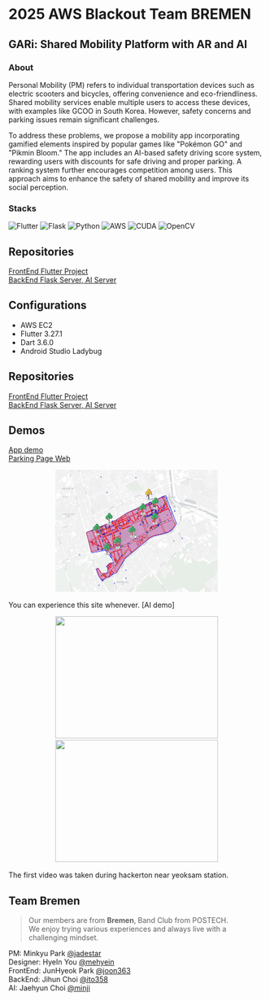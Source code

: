 # 2025 AWS Blackout Team BREMEN
## GARi: Shared Mobility Platform with AR and AI

### About
Personal Mobility (PM) refers to individual transportation devices such as electric scooters and bicycles, offering convenience and eco-friendliness. Shared mobility services enable multiple users to access these devices, with examples like GCOO in South Korea. However, safety concerns and parking issues remain significant challenges.

To address these problems, we propose a mobility app incorporating gamified elements inspired by popular games like "Pokémon GO" and "Pikmin Bloom." The app includes an AI-based safety driving score system, rewarding users with discounts for safe driving and proper parking. A ranking system further encourages competition among users. This approach aims to enhance the safety of shared mobility and improve its social perception.

### Stacks
<img alt="Flutter" src ="https://img.shields.io/badge/Flutter-02569B.svg?&style=for-the-badge&logo=Flutter&logoColor=white"/> <img alt="Flask" src ="https://img.shields.io/badge/flask-%23000.svg?style=for-the-badge&logo=flask&logoColor=white"/> <img alt="Python" src ="https://img.shields.io/badge/python-3670A0?style=for-the-badge&logo=python&logoColor=ffdd54"/> <img alt="AWS" src ="https://img.shields.io/badge/AWS-%23FF9900.svg?style=for-the-badge&logo=amazon-aws&logoColor=white"/> <img alt="CUDA" src ="https://img.shields.io/badge/cuda-000000.svg?style=for-the-badge&logo=nVIDIA&logoColor=green"/> <img alt="OpenCV" src ="https://img.shields.io/badge/opencv-%23white.svg?style=for-the-badge&logo=opencv&logoColor=white"/> 
## Repositories
[FrontEnd Flutter Project](https://github.com/joon363/Blackout_BREMEN_App)<br>
[BackEnd Flask Server, AI Server](https://github.com/minhjih/Blackout2025)

## Configurations
- AWS EC2
- Flutter 3.27.1
- Dart 3.6.0
- Android Studio Ladybug

## Repositories
[FrontEnd Flutter Project](https://github.com/joon363/Blackout_BREMEN_App)<br>
[BackEnd Flask Server, AI Server](https://github.com/minhjih/Blackout2025)
## Demos
[App demo](https://www.youtube.com/shorts/KbvsBf6P7M0)<br>
[Parking Page Web]( https://minhjih.github.io/micro-processor/service_area_analysis.html) 
<p align="center">
 <img src = "./output/demo3.gif" height = 240 width = 320 >
</p>
You can experience this site whenever.
[AI demo] 
<p align="center">
 <img src = "./output/demo1.gif" height = 240 width = 320 >
 <img src = "./output/demo2.gif" height = 240 width = 320>
</p>
The first video was taken during hackerton near yeoksam station.

## Team Bremen
> Our members are from **Bremen**, Band Club from POSTECH.<br>
We enjoy trying various experiences and always live with a challenging mindset.

PM: Minkyu Park [@jadestar](https://github.com/jadestarmin)<br>
Designer: HyeIn You [@mehyein](https://github.com/mehyein)<br>
FrontEnd: JunHyeok Park [@joon363](https://github.com/joon363)<br>
BackEnd: Jihun Choi [@ito358](https://github.com/ito358)<br>
AI: Jaehyun Choi [@minji](https://github.com/minhjih)
